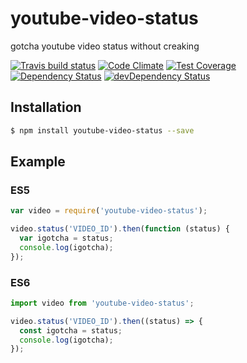 # youtube-video-status

gotcha youtube video status without creaking

[![Travis build status](http://img.shields.io/travis/jkiimm/youtube-video-status.svg?style=flat)](https://travis-ci.org/jkiimm/youtube-video-status)
[![Code Climate](https://codeclimate.com/github/jkiimm/youtube-video-status/badges/gpa.svg)](https://codeclimate.com/github/jkiimm/youtube-video-status)
[![Test Coverage](https://codeclimate.com/github/jkiimm/youtube-video-status/badges/coverage.svg)](https://codeclimate.com/github/jkiimm/youtube-video-status)
[![Dependency Status](https://david-dm.org/jkiimm/youtube-video-status.svg)](https://david-dm.org/jkiimm/youtube-video-status)
[![devDependency Status](https://david-dm.org/jkiimm/youtube-video-status/dev-status.svg)](https://david-dm.org/jkiimm/youtube-video-status#info=devDependencies)

## Installation

```sh
$ npm install youtube-video-status --save
```

## Example

### ES5

```javascript
var video = require('youtube-video-status');

video.status('VIDEO_ID').then(function (status) {
  var igotcha = status;
  console.log(igotcha);
});
```

### ES6

```javascript
import video from 'youtube-video-status';

video.status('VIDEO_ID').then((status) => {
  const igotcha = status;
  console.log(igotcha);
});
```


